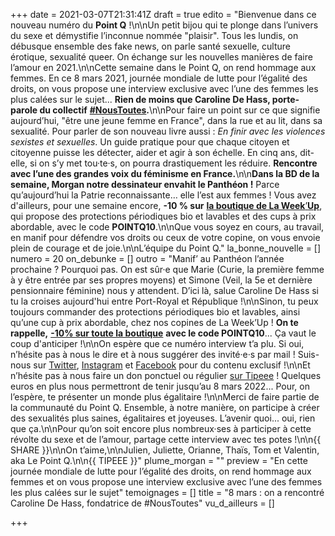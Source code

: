 +++
date = 2021-03-07T21:31:41Z
draft = true
edito = "Bienvenue dans ce nouveau numéro du **Point Q** !\n\nUn petit bijou qui te plonge dans l’univers du sexe et démystifie l’inconnue nommée \"plaisir\". Tous les lundis, on débusque ensemble des fake news, on parle santé sexuelle, culture érotique, sexualité queer. On échange sur les nouvelles manières de faire l’amour en 2021.\n\nCette semaine dans le Point Q, on rend hommage aux femmes. En ce 8 mars 2021, journée mondiale de lutte pour l’égalité des droits, on vous propose une interview exclusive avec l’une des femmes les plus calées sur le sujet... **Rien de moins que Caroline De Hass, porte-parole du collectif** [**#NousToutes**](https://www.noustoutes.org)**.**\n\nPour faire un point sur ce que signifie aujourd’hui, \"être une jeune femme en France\", dans la rue et au lit, dans sa sexualité. Pour parler de son nouveau livre aussi : _En finir avec les violences sexistes et sexuelles_. Un guide pratique pour que chaque citoyen et citoyenne puisse les détecter, aider et agir à son échelle. En cinq ans, dit-elle, si on s’y met tou·te·s, on pourra drastiquement les réduire. **Rencontre avec l’une des grandes voix du féminisme en France.**\n\n**Dans la BD de la semaine, Morgan notre dessinateur envahit le Panthéon !** Parce qu’aujourd’hui la Patrie reconnaissante… elle l’est aux femmes ! Vous avez d'ailleurs, pour une semaine encore, **-10&nbsp;% sur** [**la boutique de La Week**’**Up**](), qui propose des protections périodiques bio et lavables et des cups à prix abordable, avec le code **POINTQ10**.\n\nQue vous soyez en cours, au travail, en manif pour défendre vos droits ou ceux de votre copine, on vous envoie plein de courage et de joie.\n\nL’équipe du Point Q."
la_bonne_nouvelle = []
numero = 20
on_debunke = []
outro = "Manif’ au Panthéon l’année prochaine ? Pourquoi pas. On est sûr·e que Marie (Curie, la première femme à y être entrée par ses propres moyens) et Simone (Veil, la 5e et dernière pensionnaire féminine) nous y attendent. D’ici là, salue Caroline De Hass si tu la croises aujourd'hui entre Port-Royal et République !\n\nSinon, tu peux toujours commander des protections périodiques bio et lavables, ainsi qu’une cup à prix abordable, chez nos copines de La Week’Up ! **On te rappelle,** [**-10% sur toute la boutique**](https://laweekup.com/shop/) **avec le code POINTQ10**... Ça vaut le coup d'anticiper !\n\nOn espère que ce numéro interview t’a plu. Si oui, n’hésite pas à nous le dire et à nous suggérer des invité·e·s par mail ! Suis-nous sur [Twitter](https://twitter.com/LePointQ), [Instagram](instagram.com/lepoint.q) et [Facebook](https://www.facebook.com/lepointq.news) pour du contenu exclusif !\n\nEt n’hésite pas à nous faire un don ponctuel ou régulier [sur Tipeee](https://fr.tipeee.com/le-point-q) ! Quelques euros en plus nous permettront de tenir jusqu’au 8 mars 2022... Pour, on l’espère, te présenter un monde plus égalitaire !\n\nMerci de faire partie de la communauté du Point Q. Ensemble, à notre manière, on participe à créer des sexualités plus saines, égalitaires et joyeuses. L’avenir quoi... oui, rien que ça.\n\nPour qu’on soit encore plus nombreux·ses à participer à cette révolte du sexe et de l’amour, partage cette interview avec tes potes !\n\n{{ SHARE }}\n\nOn t’aime,\n\nJulien, Juliette, Orianne, Thaïs, Tom et Valentin, aka Le Point Q.\n\n{{ TIPEEE }}"
plume_morgan = ""
preview = "En cette journée mondiale de lutte pour l’égalité des droits, on rend hommage aux femmes et on vous propose une interview exclusive avec l’une des femmes les plus calées sur le sujet"
temoignages = []
title = "8 mars : on a rencontré Caroline De Hass, fondatrice de #NousToutes"
vu_d_ailleurs = []

+++
